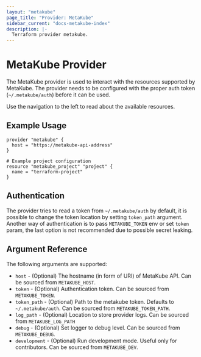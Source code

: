 ```yaml
---
layout: "metakube"
page_title: "Provider: MetaKube"
sidebar_current: "docs-metakube-index"
description: |-
  Terraform provider metakube.
---
```


# MetaKube Provider

The MetaKube provider is used to interact with the resources supported by MetaKube.
The provider needs to be configured with the proper auth token (`~/.metakube/auth`) before it can be used.

Use the navigation to the left to read about the available resources.

## Example Usage

```hcl
provider "metakube" {
  host = "https://metakube-api-address"
}

# Example project configuration
resource "metakube_project" "project" {
  name = "terraform-project"
}
```

## Authentication

The provider tries to read a token from `~/.metakube/auth` by default,
it is possible to change the token location by setting `token_path` argument.
Another way of authentication is to pass `METAKUBE_TOKEN` env or set `token` param,
the last option is not recommended due to possible secret leaking.

## Argument Reference

The following arguments are supported:

* `host` - (Optional) The hostname (in form of URI) of MetaKube API. Can be sourced from `METAKUBE_HOST`.
* `token` - (Optional) Authentication token. Can be sourced from `METAKUBE_TOKEN`.
* `token_path` - (Optional) Path to the metakube token. Defaults to `~/.metakube/auth`. Can be sourced from `METAKUBE_TOKEN_PATH`.
* `log_path` - (Optional) Location to store provider logs. Can be sourced from `METAKUBE_LOG_PATH`
* `debug` - (Optional) Set logger to debug level. Can be sourced from `METAKUBE_DEBUG`.
* `development` - (Optional) Run development mode. Useful only for contributors. Can be sourced from `METAKUBE_DEV`.
